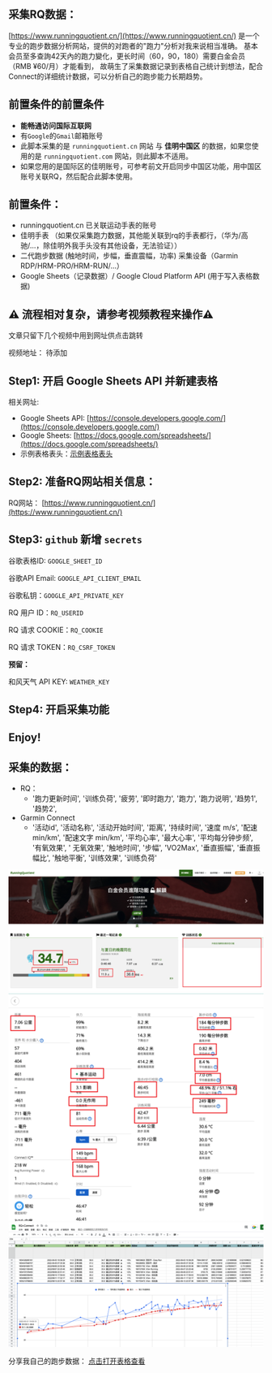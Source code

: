 ## 采集RQ数据：

[https://www.runningquotient.cn/](https://www.runningquotient.cn/) 是一个专业的跑步数据分析网站，提供的对跑者的"跑力"分析对我来说相当准确。
基本会员至多查詢42天內的跑力變化，更长时间（60，90，180）需要白金会员（RMB ¥60/月）才能看到， 故萌生了采集数据记录到表格自己统计到想法，配合Connect的详细统计数据，可以分析自己的跑步能力长期趋势。

## 前置条件的前置条件

- **能畅通访问国际互联网**
- 有`Google`的`Gmail`邮箱账号
- 此脚本采集的是 `runningquotient.cn` 网站 与 **佳明中国区** 的数据，如果您使用的是 `runningquotient.com` 网站，则此脚本不适用。
- 如果您用的是国际区的佳明账号，可参考前文开启同步中国区功能，用中国区账号关联RQ，然后配合此脚本使用。

## 前置条件：

- runningquotient.cn 已关联运动手表的账号
- 佳明手表 （如果仅采集跑力数据，其他能关联到rq的手表都行，（华为/高驰/...，除佳明外我手头没有其他设备，无法验证））
- 二代跑步数据 (触地时间，步幅，垂直震幅，功率) 采集设备（Garmin RDP/HRM-PRO/HRM-RUN/...）
- Google Sheets（记录数据）/ Google Cloud Platform API (用于写入表格数据)

## ⚠️ 流程相对复杂，请参考视频教程来操作⚠️

文章只留下几个视频中用到网址供点击跳转

视频地址： 待添加

## Step1: 开启 Google Sheets API 并新建表格

相关网址:

- Google Sheets API: [https://console.developers.google.com/](https://console.developers.google.com/)
- Google Sheets: [https://docs.google.com/spreadsheets/](https://docs.google.com/spreadsheets/)
- 示例表格表头：[示例表格表头](https://docs.google.com/spreadsheets/d/1eX_6PcEn7kbtMTaBURS6DJvfmKFzaN6tqbw8qshvFYQ/edit?usp=sharing)

## Step2: 准备RQ网站相关信息：

RQ网站： [https://www.runningquotient.cn/](https://www.runningquotient.cn/)

## Step3: `github` 新增 `secrets`

谷歌表格ID: `GOOGLE_SHEET_ID`

谷歌API Email: `GOOGLE_API_CLIENT_EMAIL`

谷歌私钥：`GOOGLE_API_PRIVATE_KEY`

RQ 用户 ID：`RQ_USERID`

RQ 请求 COOKIE：`RQ_COOKIE`

RQ 请求 TOKEN：`RQ_CSRF_TOKEN`

**预留：**

和风天气 API KEY: `WEATHER_KEY`

## Step4: 开启采集功能

## Enjoy!

## 采集的数据：

- RQ：
    - '跑力更新时间', '训练负荷', '疲劳', '即时跑力', '跑力', '跑力说明', '趋势1', '趋势2',
- Garmin Connect
    - '活动id', '活动名称', '活动开始时间', '距离', '持续时间', '速度 m/s', '配速 min/km', '配速文字 min/km', '平均心率', '最大心率', '平均每分钟步频', '有氧效果', '
      无氧效果', '触地时间', '步幅', 'VO2Max', '垂直振幅', '垂直振幅比', '触地平衡', '训练效果', '训练负荷'

![rq](./assets/rq.png)
![connect](./assets/connect.png)
![sheet](./assets/sheet.png)

分享我自己的跑步数据：
[点击打开表格查看](https://docs.google.com/spreadsheets/d/e/2PACX-1vRSk3aD6T3tFM-OA7Cl5BmFMJ7mdKriFgYvNQA6f5b8K6F_-CadaGa8TEjMmy-sIpOPfmdN1ktkhXxt/pubhtml?gid=0&single=true)
